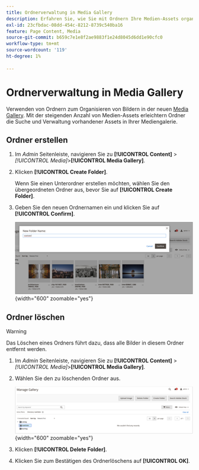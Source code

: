 ```yaml
---
title: Ordnerverwaltung in Media Gallery
description: Erfahren Sie, wie Sie mit Ordnern Ihre Medien-Assets organisieren können.
exl-id: 23cfbdac-08dd-454c-8212-8739c540ba16
feature: Page Content, Media
source-git-commit: b659c7e1e8f2ae9883f1e24d8045d6dd1e90cfc0
workflow-type: tm+mt
source-wordcount: '119'
ht-degree: 1%

---
```


# Ordnerverwaltung in Media Gallery

Verwenden von Ordnern zum Organisieren von Bildern in der neuen [Media Gallery](media-gallery.md). Mit der steigenden Anzahl von Medien-Assets erleichtern Ordner die Suche und Verwaltung vorhandener Assets in Ihrer Mediengalerie.

## Ordner erstellen

1. Im _Admin_ Seitenleiste, navigieren Sie zu **[!UICONTROL Content]** > _[!UICONTROL Media]_>**[!UICONTROL Media Gallery]**.

1. Klicken **[!UICONTROL Create Folder]**.

   Wenn Sie einen Unterordner erstellen möchten, wählen Sie den übergeordneten Ordner aus, bevor Sie auf **[!UICONTROL Create Folder]**.

1. Geben Sie den neuen Ordnernamen ein und klicken Sie auf **[!UICONTROL Confirm]**.

   ![Neuer Ordnername](./assets/media-gallery-folder-name.png){width="600" zoomable="yes"}

## Ordner löschen

>[!WARNING]
>
>Das Löschen eines Ordners führt dazu, dass alle Bilder in diesem Ordner entfernt werden.

1. Im _Admin_ Seitenleiste, navigieren Sie zu **[!UICONTROL Content]** > _[!UICONTROL Media]_>**[!UICONTROL Media Gallery]**.

1. Wählen Sie den zu löschenden Ordner aus.

   ![Ordner auswählen](./assets/media-gallery-selected-folder.png){width="600" zoomable="yes"}

1. Klicken **[!UICONTROL Delete Folder]**.

1. Klicken Sie zum Bestätigen des Ordnerlöschens auf **[!UICONTROL OK]**.
